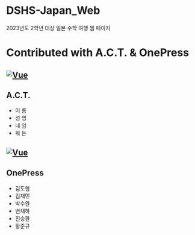 # DSHS-Japan_Web
2023년도 2학년 대상 일본 수학 여행 웹 페이지

Contributed with A.C.T. & OnePress
======
[![Vue](https://media.discordapp.net/attachments/1073593593819824229/1108267830752841799/LOGO_WH_A.C.T..png?width=400&height=400)](https://github.com/Minauroht/DSHS-Japan_Web)
------
A.C.T.
------
- 이 름
- 성 명
- 네 임
- 뭐 든

[![Vue](https://media.discordapp.net/attachments/857441149916414002/1108270942225977435/image.png?width=720&height=234)](https://github.com/Minauroht/DSHS-Japan_Web)
------
OnePress
------
- 김도협
- 김재민
- 박수완
- 변채하
- 진승환
- 황준규
